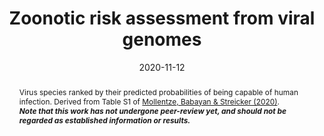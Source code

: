 ---
title: "Zoonotic risk assessment from viral genomes"
authors:
- Nardus Mollentze
- Simon Babayan
- Daniel Streicker
date: "2020-11-12"

# Schedule page publish date (NOT publication's date).
publishDate: "2020-11-11T00:00:00Z"

# Associated publications:
link_publications: 

# Associated Projects (optional, untested).
#   Simply enter your project's folder or file name without extension.
#   Otherwise, set `projects: []`.
projects: []

# Link to raw data:
raw_data: https://github.com/nardus/zoonotic_rank

# Brief description:
abstract: "Virus species ranked by their predicted probabilities of being capable of human infection. Derived from Table S1 of [Mollentze, Babayan & Streicker (2020)](https://doi.org/10.1101/2020.11.12.379917). 


___Note that this work has not undergone peer-review yet, and should not be regarded as established information or results.___"


# Shorter summary for overview pages:
summary: "Viruses ranked by their predicted probabilities of human infection."

# A data file to display (optional):
#   Note that the *number* of columns named determines how many columns are loaded
#   "filter_columns" specifies the indices of columns which should be present in the "filter records" pane, starting at 0
#   "order_column" specifies the index of a single column to order by
#   "order_direction" can be "asc" or "desc"
csv_file: "/csv/combined_virus_ranks_rounded.csv"
col_names: [Species, Family, Current status, Predicted probability, 95% Confidence interval, Research priority]
filter_columns: [1,2,5]
order_column: 3
order_direction: "desc"
---